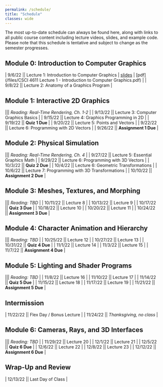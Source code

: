 ```yaml
---
permalink: /schedule/
title: "Schedule"
classes: wide
---
```


The most up-to-date schedule can always be found here, along with links to all public course content including lecture videos, slides, and example code.  Please note that this schedule is tentative and subject to change as the semester progresses.

## Module 0: Introduction to Computer Graphics

| 9/6/22 || Lecture 1: Introduction to Computer Graphics | [slides](https://www.beautiful.ai/player/-NBJKctKr7e-IYmNNMdv) | [pdf](/files/CSCI 4611 Lecture 1 - Introduction to Computer Graphics.pdf) |
| 9/8/22 || Lecture 2: Anatomy of a Graphics Program |

## Module 1: Interactive 2D Graphics

||| *Reading: Real-Time Rendering, Ch. 1-2* |
| 9/13/22 || Lecture 3: Computer Graphics Basics |
| 9/15/22 || Lecture 4: Graphics Programming in 2D |
| 9/19/22 || **Quiz 1 Due** |
| 9/20/22 || Lecture 5: Points and Vectors |
| 9/22/22 || Lecture 6: Programming with 2D Vectors |
| 9/26/22 || **Assignment 1 Due** |

## Module 2: Physical Simulation

||| *Reading: Real-Time Rendering, Ch. 4* |
| 9/27/22 || Lecture 5: Essential Graphics Math |
| 9/29/22 || Lecture 6: Programming with 3D Vectors |
| 10/3/22 || **Quiz 2 Due** |
| 10/4/22 || Lecture 6: Geometric Transformations |
| 10/6/22 || Lecture 7: Programming with 3D Transformations |
| 10/10/22 || **Assignment 2 Due** |

## Module 3: Meshes, Textures, and Morphing

||| *Reading: TBD* |
| 10/11/22 || Lecture 8 |
| 10/13/22 || Lecture 9 |
| 10/17/22 || **Quiz 3 Due** |
| 10/18/22 || Lecture 10 |
| 10/20/22 || Lecture 11 |
| 10/24/22 || **Assignment 3 Due** |

## Module 4: Character Animation and Hierarchy

||| *Reading: TBD* |
| 10/25/22 || Lecture 12 |
| 10/27/22 || Lecture 13 |
| 10/31/22 || **Quiz 4 Due** |
| 11/1/22 || Lecture 14 |
| 11/3/22 || Lecture 15 |
| 11/7/22 || **Assignment 4 Due** |

## Module 5: Lighting and Shader Programs

||| *Reading: TBD* |
| 11/8/22 || Lecture 16 |
| 11/10/22 || Lecture 17 |
| 11/14/22 || **Quiz 5 Due** |
| 11/15/22 || Lecture 18 |
| 11/17/22 || Lecture 19 |
| 11/21/22 || **Assignment 5 Due** |

## Intermission

| 11/22/22 || Flex Day / Bonus Lecture |
| 11/24/22 || *Thanksgiving, no class* |


## Module 6: Cameras, Rays, and 3D Interfaces

||| *Reading: TBD* |
| 11/29/22 || Lecture 20 |
| 12/1/22 || Lecture 21 |
| 12/5/22 || **Quiz 6 Due** |
| 12/6/22 || Lecture 22 |
| 12/8/22 || Lecture 23 |
| 12/12/22 || **Assignment 6 Due** |

## Wrap-Up and Review

| 12/13/22 || Last Day of Class |